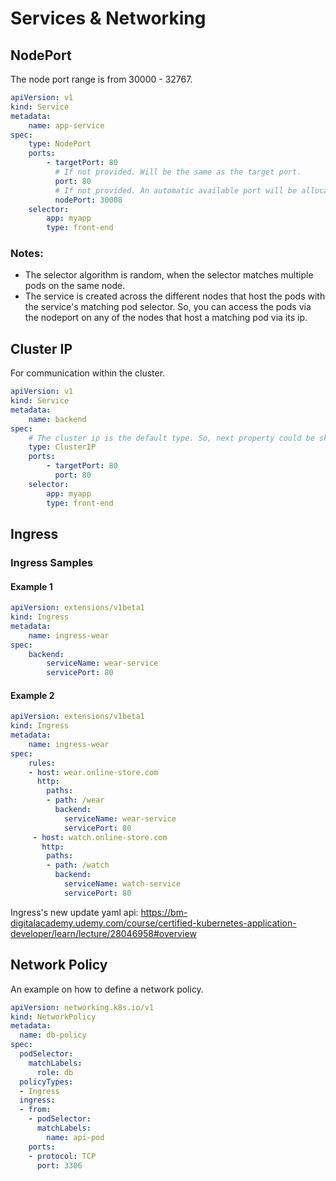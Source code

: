 # Services & Networking

## NodePort

The node port range is from 30000 - 32767.

```yaml
apiVersion: v1
kind: Service
metadata:
    name: app-service
spec:
    type: NodePort
    ports:
        - targetPort: 80
          # If not provided. Will be the same as the target port.
          port: 80 
          # If not provided. An automatic available port will be allocated.
          nodePort: 30008 
    selector:
        app: myapp
        type: front-end
```

### Notes: 

- The selector algorithm is random, when the selector matches multiple pods on the same node.
- The service is created across the different nodes that host the pods with the service's matching pod selector. So, you can access the pods via the nodeport on any of the nodes that host a matching pod via its ip.

## Cluster IP

For communication within the cluster.

```yaml
apiVersion: v1
kind: Service
metadata:
    name: backend
spec:
    # The cluster ip is the default type. So, next property could be skipped.
    type: ClusterIP 
    ports:
        - targetPort: 80
          port: 80 
    selector:
        app: myapp
        type: front-end
```

## Ingress

### Ingress Samples

#### Example 1

```yaml
apiVersion: extensions/v1beta1
kind: Ingress
metadata:
    name: ingress-wear
spec:
    backend:
        serviceName: wear-service
        servicePort: 80
```

#### Example 2

```yaml
apiVersion: extensions/v1beta1
kind: Ingress
metadata:
    name: ingress-wear
spec:
    rules:
    - host: wear.online-store.com
      http:
        paths:
        - path: /wear
          backend:
            serviceName: wear-service
            servicePort: 80
     - host: watch.online-store.com
       http:
        paths:
        - path: /watch
          backend:
            serviceName: watch-service
            servicePort: 80
```

Ingress's new update yaml api: https://bm-digitalacademy.udemy.com/course/certified-kubernetes-application-developer/learn/lecture/28046958#overview

## Network Policy

An example on how to define a network policy.

```yaml
apiVersion: networking.k8s.io/v1
kind: NetworkPolicy
metadata:
  name: db-policy
spec:
  podSelector:
    matchLabels:
      role: db
  policyTypes:
  - Ingress
  ingress:
  - from:
    - podSelector:
      matchLabels:
        name: api-pod
    ports:
    - protocol: TCP
      port: 3306
```
